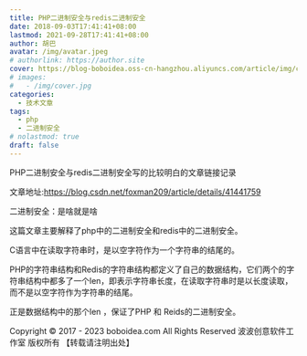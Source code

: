 ```yaml
---
title: PHP二进制安全与redis二进制安全
date: 2018-09-03T17:41:41+08:00
lastmod: 2021-09-28T17:41:41+08:00
author: 胡巴
avatar: /img/avatar.jpeg
# authorlink: https://author.site
cover: https://blog-boboidea.oss-cn-hangzhou.aliyuncs.com/article/img/cover.jpg
# images:
#   - /img/cover.jpg
categories:
  - 技术文章
tags:
  - php
  - 二进制安全
# nolastmod: true
draft: false
---
```


PHP二进制安全与redis二进制安全写的比较明白的文章链接记录

<!--more-->

文章地址:https://blog.csdn.net/foxman209/article/details/41441759

二进制安全：是啥就是啥

这篇文章主要解释了php中的二进制安全和redis中的二进制安全。

C语言中在读取字符串时，是以空字符作为一个字符串的结尾的。

PHP的字符串结构和Redis的字符串结构都定义了自己的数据结构，它们两个的字符串结构中都多了一个len，即表示字符串长度，在读取字符串时是以长度读取，而不是以空字符作为字符串的结尾。

正是数据结构中的那个len ，保证了PHP 和 Reids的二进制安全。

<!--declare-declare-->

Copyright &copy; 2017 - 2023 boboidea.com All Rights Reserved 波波创意软件工作室 版权所有 【转载请注明出处】
